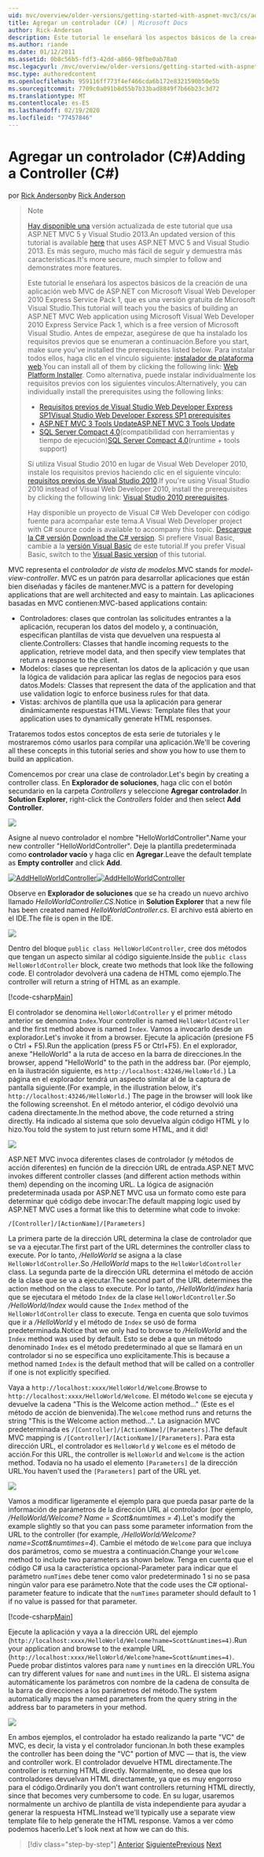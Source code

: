 ```yaml
---
uid: mvc/overview/older-versions/getting-started-with-aspnet-mvc3/cs/adding-a-controller
title: Agregar un controlador (C#) | Microsoft Docs
author: Rick-Anderson
description: Este tutorial le enseñará los aspectos básicos de la creación de una aplicación web MVC de ASP.NET con Microsoft Visual Web Developer 2010 Express Service Pack 1, que...
ms.author: riande
ms.date: 01/12/2011
ms.assetid: 0b8c56b5-fdf3-42dd-a866-98fbe0ab78a0
msc.legacyurl: /mvc/overview/older-versions/getting-started-with-aspnet-mvc3/cs/adding-a-controller
msc.type: authoredcontent
ms.openlocfilehash: 959116ff773f4ef466cda6b172e8321590b50e5b
ms.sourcegitcommit: 7709c0a091b8d55b7b33bad8849f7b66b23c3d72
ms.translationtype: MT
ms.contentlocale: es-ES
ms.lasthandoff: 02/19/2020
ms.locfileid: "77457846"
---
```

# <a name="adding-a-controller-c"></a><span data-ttu-id="99aa5-103">Agregar un controlador (C#)</span><span class="sxs-lookup"><span data-stu-id="99aa5-103">Adding a Controller (C#)</span></span>

<span data-ttu-id="99aa5-104">por [Rick Anderson](https://twitter.com/RickAndMSFT)</span><span class="sxs-lookup"><span data-stu-id="99aa5-104">by [Rick Anderson](https://twitter.com/RickAndMSFT)</span></span>

> > [!NOTE]
> > <span data-ttu-id="99aa5-105">[Hay disponible una](../../../getting-started/introduction/getting-started.md) versión actualizada de este tutorial que usa ASP.NET MVC 5 y Visual Studio 2013.</span><span class="sxs-lookup"><span data-stu-id="99aa5-105">An updated version of this tutorial is available [here](../../../getting-started/introduction/getting-started.md) that uses ASP.NET MVC 5 and Visual Studio 2013.</span></span> <span data-ttu-id="99aa5-106">Es más seguro, mucho más fácil de seguir y demuestra más características.</span><span class="sxs-lookup"><span data-stu-id="99aa5-106">It's more secure, much simpler to follow and demonstrates more features.</span></span>
> 
> 
> <span data-ttu-id="99aa5-107">Este tutorial le enseñará los aspectos básicos de la creación de una aplicación web MVC de ASP.NET con Microsoft Visual Web Developer 2010 Express Service Pack 1, que es una versión gratuita de Microsoft Visual Studio.</span><span class="sxs-lookup"><span data-stu-id="99aa5-107">This tutorial will teach you the basics of building an ASP.NET MVC Web application using Microsoft Visual Web Developer 2010 Express Service Pack 1, which is a free version of Microsoft Visual Studio.</span></span> <span data-ttu-id="99aa5-108">Antes de empezar, asegúrese de que ha instalado los requisitos previos que se enumeran a continuación.</span><span class="sxs-lookup"><span data-stu-id="99aa5-108">Before you start, make sure you've installed the prerequisites listed below.</span></span> <span data-ttu-id="99aa5-109">Para instalar todos ellos, haga clic en el vínculo siguiente: [instalador de plataforma web](https://www.microsoft.com/web/gallery/install.aspx?appid=VWD2010SP1Pack).</span><span class="sxs-lookup"><span data-stu-id="99aa5-109">You can install all of them by clicking the following link: [Web Platform Installer](https://www.microsoft.com/web/gallery/install.aspx?appid=VWD2010SP1Pack).</span></span> <span data-ttu-id="99aa5-110">Como alternativa, puede instalar individualmente los requisitos previos con los siguientes vínculos:</span><span class="sxs-lookup"><span data-stu-id="99aa5-110">Alternatively, you can individually install the prerequisites using the following links:</span></span>
> 
> - [<span data-ttu-id="99aa5-111">Requisitos previos de Visual Studio Web Developer Express SP1</span><span class="sxs-lookup"><span data-stu-id="99aa5-111">Visual Studio Web Developer Express SP1 prerequisites</span></span>](https://www.microsoft.com/web/gallery/install.aspx?appid=VWD2010SP1Pack)
> - [<span data-ttu-id="99aa5-112">ASP.NET MVC 3 Tools Update</span><span class="sxs-lookup"><span data-stu-id="99aa5-112">ASP.NET MVC 3 Tools Update</span></span>](https://www.microsoft.com/web/gallery/install.aspx?appsxml=&amp;appid=MVC3)
> - <span data-ttu-id="99aa5-113">[SQL Server Compact 4,0](https://www.microsoft.com/web/gallery/install.aspx?appid=SQLCE;SQLCEVSTools_4_0)(compatibilidad con herramientas y tiempo de ejecución)</span><span class="sxs-lookup"><span data-stu-id="99aa5-113">[SQL Server Compact 4.0](https://www.microsoft.com/web/gallery/install.aspx?appid=SQLCE;SQLCEVSTools_4_0)(runtime + tools support)</span></span>
> 
> <span data-ttu-id="99aa5-114">Si utiliza Visual Studio 2010 en lugar de Visual Web Developer 2010, instale los requisitos previos haciendo clic en el siguiente vínculo: [requisitos previos de Visual Studio 2010](https://www.microsoft.com/web/gallery/install.aspx?appsxml=&amp;appid=VS2010SP1Pack).</span><span class="sxs-lookup"><span data-stu-id="99aa5-114">If you're using Visual Studio 2010 instead of Visual Web Developer 2010, install the prerequisites by clicking the following link: [Visual Studio 2010 prerequisites](https://www.microsoft.com/web/gallery/install.aspx?appsxml=&amp;appid=VS2010SP1Pack).</span></span>
> 
> <span data-ttu-id="99aa5-115">Hay disponible un proyecto de Visual C# Web Developer con código fuente para acompañar este tema.</span><span class="sxs-lookup"><span data-stu-id="99aa5-115">A Visual Web Developer project with C# source code is available to accompany this topic.</span></span> <span data-ttu-id="99aa5-116">[Descargue la C# versión](https://code.msdn.microsoft.com/Introduction-to-MVC-3-10d1b098).</span><span class="sxs-lookup"><span data-stu-id="99aa5-116">[Download the C# version](https://code.msdn.microsoft.com/Introduction-to-MVC-3-10d1b098).</span></span> <span data-ttu-id="99aa5-117">Si prefiere Visual Basic, cambie a la [versión Visual Basic](../vb/intro-to-aspnet-mvc-3.md) de este tutorial.</span><span class="sxs-lookup"><span data-stu-id="99aa5-117">If you prefer Visual Basic, switch to the [Visual Basic version](../vb/intro-to-aspnet-mvc-3.md) of this tutorial.</span></span>

<span data-ttu-id="99aa5-118">MVC representa el *controlador de vista de modelos*.</span><span class="sxs-lookup"><span data-stu-id="99aa5-118">MVC stands for *model-view-controller*.</span></span> <span data-ttu-id="99aa5-119">MVC es un patrón para desarrollar aplicaciones que están bien diseñadas y fáciles de mantener.</span><span class="sxs-lookup"><span data-stu-id="99aa5-119">MVC is a pattern for developing applications that are well architected and easy to maintain.</span></span> <span data-ttu-id="99aa5-120">Las aplicaciones basadas en MVC contienen:</span><span class="sxs-lookup"><span data-stu-id="99aa5-120">MVC-based applications contain:</span></span>

- <span data-ttu-id="99aa5-121">Controladores: clases que controlan las solicitudes entrantes a la aplicación, recuperan los datos del modelo y, a continuación, especifican plantillas de vista que devuelven una respuesta al cliente.</span><span class="sxs-lookup"><span data-stu-id="99aa5-121">Controllers: Classes that handle incoming requests to the application, retrieve model data, and then specify view templates that return a response to the client.</span></span>
- <span data-ttu-id="99aa5-122">Modelos: clases que representan los datos de la aplicación y que usan la lógica de validación para aplicar las reglas de negocios para esos datos.</span><span class="sxs-lookup"><span data-stu-id="99aa5-122">Models: Classes that represent the data of the application and that use validation logic to enforce business rules for that data.</span></span>
- <span data-ttu-id="99aa5-123">Vistas: archivos de plantilla que usa la aplicación para generar dinámicamente respuestas HTML.</span><span class="sxs-lookup"><span data-stu-id="99aa5-123">Views: Template files that your application uses to dynamically generate HTML responses.</span></span>

<span data-ttu-id="99aa5-124">Trataremos todos estos conceptos de esta serie de tutoriales y le mostraremos cómo usarlos para compilar una aplicación.</span><span class="sxs-lookup"><span data-stu-id="99aa5-124">We'll be covering all these concepts in this tutorial series and show you how to use them to build an application.</span></span>

<span data-ttu-id="99aa5-125">Comencemos por crear una clase de controlador.</span><span class="sxs-lookup"><span data-stu-id="99aa5-125">Let's begin by creating a controller class.</span></span> <span data-ttu-id="99aa5-126">En **Explorador de soluciones**, haga clic con el botón secundario en la carpeta *Controllers* y seleccione **Agregar controlador**.</span><span class="sxs-lookup"><span data-stu-id="99aa5-126">In **Solution Explorer**, right-click the *Controllers* folder and then select **Add Controller**.</span></span>

[![](adding-a-controller/_static/image2.png)](adding-a-controller/_static/image1.png)

<span data-ttu-id="99aa5-127">Asigne al nuevo controlador el nombre "HelloWorldController".</span><span class="sxs-lookup"><span data-stu-id="99aa5-127">Name your new controller "HelloWorldController".</span></span> <span data-ttu-id="99aa5-128">Deje la plantilla predeterminada como **controlador vacío** y haga clic en **Agregar**.</span><span class="sxs-lookup"><span data-stu-id="99aa5-128">Leave the default template as **Empty controller** and click **Add**.</span></span>

<span data-ttu-id="99aa5-129">[![AddHelloWorldController](adding-a-controller/_static/image4.png)](adding-a-controller/_static/image3.png)</span><span class="sxs-lookup"><span data-stu-id="99aa5-129">[![AddHelloWorldController](adding-a-controller/_static/image4.png)](adding-a-controller/_static/image3.png)</span></span>

<span data-ttu-id="99aa5-130">Observe en **Explorador de soluciones** que se ha creado un nuevo archivo llamado *HelloWorldController.CS*.</span><span class="sxs-lookup"><span data-stu-id="99aa5-130">Notice in **Solution Explorer** that a new file has been created named *HelloWorldController.cs*.</span></span> <span data-ttu-id="99aa5-131">El archivo está abierto en el IDE.</span><span class="sxs-lookup"><span data-stu-id="99aa5-131">The file is open in the IDE.</span></span>

![](adding-a-controller/_static/image5.png)

<span data-ttu-id="99aa5-132">Dentro del bloque `public class HelloWorldController`, cree dos métodos que tengan un aspecto similar al código siguiente.</span><span class="sxs-lookup"><span data-stu-id="99aa5-132">Inside the `public class HelloWorldController` block, create two methods that look like the following code.</span></span> <span data-ttu-id="99aa5-133">El controlador devolverá una cadena de HTML como ejemplo.</span><span class="sxs-lookup"><span data-stu-id="99aa5-133">The controller will return a string of HTML as an example.</span></span>

[!code-csharp[Main](adding-a-controller/samples/sample1.cs)]

<span data-ttu-id="99aa5-134">El controlador se denomina `HelloWorldController` y el primer método anterior se denomina `Index`.</span><span class="sxs-lookup"><span data-stu-id="99aa5-134">Your controller is named `HelloWorldController` and the first method above is named `Index`.</span></span> <span data-ttu-id="99aa5-135">Vamos a invocarlo desde un explorador.</span><span class="sxs-lookup"><span data-stu-id="99aa5-135">Let's invoke it from a browser.</span></span> <span data-ttu-id="99aa5-136">Ejecute la aplicación (presione F5 o Ctrl + F5).</span><span class="sxs-lookup"><span data-stu-id="99aa5-136">Run the application (press F5 or Ctrl+F5).</span></span> <span data-ttu-id="99aa5-137">En el explorador, anexe "HelloWorld" a la ruta de acceso en la barra de direcciones.</span><span class="sxs-lookup"><span data-stu-id="99aa5-137">In the browser, append "HelloWorld" to the path in the address bar.</span></span> <span data-ttu-id="99aa5-138">(Por ejemplo, en la ilustración siguiente, es `http://localhost:43246/HelloWorld.`) La página en el explorador tendrá un aspecto similar al de la captura de pantalla siguiente.</span><span class="sxs-lookup"><span data-stu-id="99aa5-138">(For example, in the illustration below, it's `http://localhost:43246/HelloWorld.`) The page in the browser will look like the following screenshot.</span></span> <span data-ttu-id="99aa5-139">En el método anterior, el código devolvió una cadena directamente.</span><span class="sxs-lookup"><span data-stu-id="99aa5-139">In the method above, the code returned a string directly.</span></span> <span data-ttu-id="99aa5-140">Ha indicado al sistema que solo devuelva algún código HTML y lo hizo.</span><span class="sxs-lookup"><span data-stu-id="99aa5-140">You told the system to just return some HTML, and it did!</span></span>

![](adding-a-controller/_static/image6.png)

<span data-ttu-id="99aa5-141">ASP.NET MVC invoca diferentes clases de controlador (y métodos de acción diferentes) en función de la dirección URL de entrada.</span><span class="sxs-lookup"><span data-stu-id="99aa5-141">ASP.NET MVC invokes different controller classes (and different action methods within them) depending on the incoming URL.</span></span> <span data-ttu-id="99aa5-142">La lógica de asignación predeterminada usada por ASP.NET MVC usa un formato como este para determinar qué código debe invocar:</span><span class="sxs-lookup"><span data-stu-id="99aa5-142">The default mapping logic used by ASP.NET MVC uses a format like this to determine what code to invoke:</span></span>

`/[Controller]/[ActionName]/[Parameters]`

<span data-ttu-id="99aa5-143">La primera parte de la dirección URL determina la clase de controlador que se va a ejecutar.</span><span class="sxs-lookup"><span data-stu-id="99aa5-143">The first part of the URL determines the controller class to execute.</span></span> <span data-ttu-id="99aa5-144">Por lo tanto, */HelloWorld* se asigna a la clase `HelloWorldController`.</span><span class="sxs-lookup"><span data-stu-id="99aa5-144">So */HelloWorld* maps to the `HelloWorldController` class.</span></span> <span data-ttu-id="99aa5-145">La segunda parte de la dirección URL determina el método de acción de la clase que se va a ejecutar.</span><span class="sxs-lookup"><span data-stu-id="99aa5-145">The second part of the URL determines the action method on the class to execute.</span></span> <span data-ttu-id="99aa5-146">Por lo tanto, */HelloWorld/index* haría que se ejecutara el método `Index` de la clase `HelloWorldController`.</span><span class="sxs-lookup"><span data-stu-id="99aa5-146">So */HelloWorld/Index* would cause the `Index` method of the `HelloWorldController` class to execute.</span></span> <span data-ttu-id="99aa5-147">Tenga en cuenta que solo tuvimos que ir a */HelloWorld* y el método de `Index` se usó de forma predeterminada.</span><span class="sxs-lookup"><span data-stu-id="99aa5-147">Notice that we only had to browse to */HelloWorld* and the `Index` method was used by default.</span></span> <span data-ttu-id="99aa5-148">Esto se debe a que un método denominado `Index` es el método predeterminado al que se llamará en un controlador si no se especifica uno explícitamente.</span><span class="sxs-lookup"><span data-stu-id="99aa5-148">This is because a method named `Index` is the default method that will be called on a controller if one is not explicitly specified.</span></span>

<span data-ttu-id="99aa5-149">Vaya a `http://localhost:xxxx/HelloWorld/Welcome`.</span><span class="sxs-lookup"><span data-stu-id="99aa5-149">Browse to `http://localhost:xxxx/HelloWorld/Welcome`.</span></span> <span data-ttu-id="99aa5-150">El método `Welcome` se ejecuta y devuelve la cadena "This is the Welcome action method..." (Este es el método de acción de bienvenida).</span><span class="sxs-lookup"><span data-stu-id="99aa5-150">The `Welcome` method runs and returns the string "This is the Welcome action method...".</span></span> <span data-ttu-id="99aa5-151">La asignación MVC predeterminada es `/[Controller]/[ActionName]/[Parameters]`.</span><span class="sxs-lookup"><span data-stu-id="99aa5-151">The default MVC mapping is `/[Controller]/[ActionName]/[Parameters]`.</span></span> <span data-ttu-id="99aa5-152">Para esta dirección URL, el controlador es `HelloWorld` y `Welcome` es el método de acción.</span><span class="sxs-lookup"><span data-stu-id="99aa5-152">For this URL, the controller is `HelloWorld` and `Welcome` is the action method.</span></span> <span data-ttu-id="99aa5-153">Todavía no ha usado el elemento `[Parameters]` de la dirección URL.</span><span class="sxs-lookup"><span data-stu-id="99aa5-153">You haven't used the `[Parameters]` part of the URL yet.</span></span>

![](adding-a-controller/_static/image7.png)

<span data-ttu-id="99aa5-154">Vamos a modificar ligeramente el ejemplo para que pueda pasar parte de la información de parámetros de la dirección URL al controlador (por ejemplo, */HelloWorld/Welcome? Name = Scott&amp;numtimes = 4*).</span><span class="sxs-lookup"><span data-stu-id="99aa5-154">Let's modify the example slightly so that you can pass some parameter information from the URL to the controller (for example, */HelloWorld/Welcome?name=Scott&amp;numtimes=4*).</span></span> <span data-ttu-id="99aa5-155">Cambie el método de `Welcome` para que incluya dos parámetros, como se muestra a continuación.</span><span class="sxs-lookup"><span data-stu-id="99aa5-155">Change your `Welcome` method to include two parameters as shown below.</span></span> <span data-ttu-id="99aa5-156">Tenga en cuenta que el código C# usa la característica opcional-Parameter para indicar que el parámetro `numTimes` debe tener como valor predeterminado 1 si no se pasa ningún valor para ese parámetro.</span><span class="sxs-lookup"><span data-stu-id="99aa5-156">Note that the code uses the C# optional-parameter feature to indicate that the `numTimes` parameter should default to 1 if no value is passed for that parameter.</span></span>

[!code-csharp[Main](adding-a-controller/samples/sample2.cs)]

<span data-ttu-id="99aa5-157">Ejecute la aplicación y vaya a la dirección URL del ejemplo (`http://localhost:xxxx/HelloWorld/Welcome?name=Scott&numtimes=4)`.</span><span class="sxs-lookup"><span data-stu-id="99aa5-157">Run your application and browse to the example URL (`http://localhost:xxxx/HelloWorld/Welcome?name=Scott&numtimes=4)`.</span></span> <span data-ttu-id="99aa5-158">Puede probar distintos valores para `name` y `numtimes` en la dirección URL.</span><span class="sxs-lookup"><span data-stu-id="99aa5-158">You can try different values for `name` and `numtimes` in the URL.</span></span> <span data-ttu-id="99aa5-159">El sistema asigna automáticamente los parámetros con nombre de la cadena de consulta de la barra de direcciones a los parámetros del método.</span><span class="sxs-lookup"><span data-stu-id="99aa5-159">The system automatically maps the named parameters from the query string in the address bar to parameters in your method.</span></span>

![](adding-a-controller/_static/image8.png)

<span data-ttu-id="99aa5-160">En ambos ejemplos, el controlador ha estado realizando la parte "VC" de MVC, es decir, la vista y el controlador funcionan.</span><span class="sxs-lookup"><span data-stu-id="99aa5-160">In both these examples the controller has been doing the "VC" portion of MVC — that is, the view and controller work.</span></span> <span data-ttu-id="99aa5-161">El controlador devuelve HTML directamente.</span><span class="sxs-lookup"><span data-stu-id="99aa5-161">The controller is returning HTML directly.</span></span> <span data-ttu-id="99aa5-162">Normalmente, no desea que los controladores devuelvan HTML directamente, ya que es muy engorroso para el código.</span><span class="sxs-lookup"><span data-stu-id="99aa5-162">Ordinarily you don't want controllers returning HTML directly, since that becomes very cumbersome to code.</span></span> <span data-ttu-id="99aa5-163">En su lugar, usaremos normalmente un archivo de plantilla de vista independiente para ayudar a generar la respuesta HTML.</span><span class="sxs-lookup"><span data-stu-id="99aa5-163">Instead we'll typically use a separate view template file to help generate the HTML response.</span></span> <span data-ttu-id="99aa5-164">Vamos a ver cómo podemos hacerlo.</span><span class="sxs-lookup"><span data-stu-id="99aa5-164">Let's look next at how we can do this.</span></span>

> [!div class="step-by-step"]
> <span data-ttu-id="99aa5-165">[Anterior](intro-to-aspnet-mvc-3.md)
> [Siguiente](adding-a-view.md)</span><span class="sxs-lookup"><span data-stu-id="99aa5-165">[Previous](intro-to-aspnet-mvc-3.md)
[Next](adding-a-view.md)</span></span>
